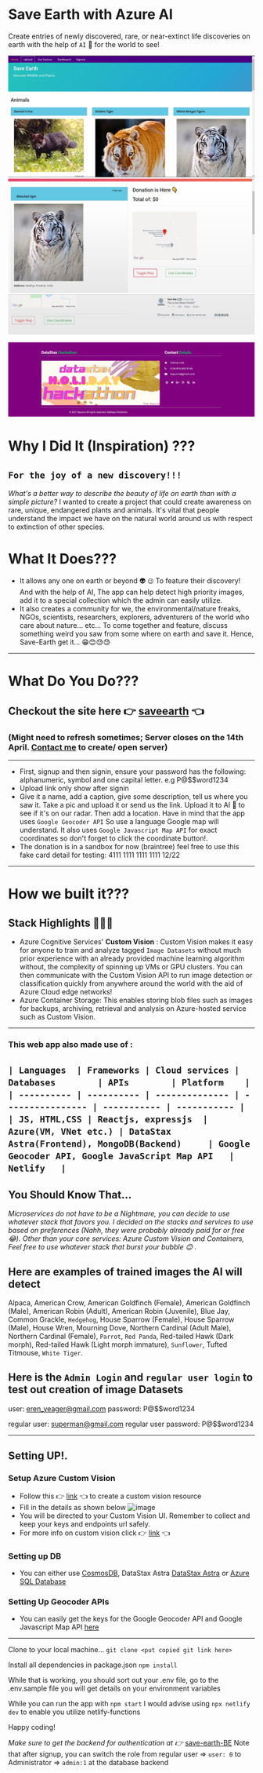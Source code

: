 <!--- STARTEXCLUDE --->
# Save Earth with Azure AI

Create entries of newly discovered, rare, or near-extinct life discoveries on earth with the help of `AI` 🤖 for the world to see!

<!---Add Image here --->
![image](https://raw.githubusercontent.com/Bayurzx/save-earth/footer/screenshots/Home.jpg)
![image](https://raw.githubusercontent.com/Bayurzx/save-earth/footer/screenshots/Details.jpg)
![image](https://raw.githubusercontent.com/Bayurzx/save-earth/footer/screenshots/footer2.jpg)


# Why I Did It (Inspiration) ???
## `For the joy of a new discovery!!!`
*What's a better way to describe the beauty of life on earth than with a simple picture?*
I wanted to create a project that could create awareness on rare, unique, endangered plants and animals. It's vital that people understand the impact we have on the natural world around us with respect to extinction of other species.

# What It Does???
- It allows any one on earth or beyond 👽 `😉` To feature their discovery! And with the help of AI, The app can help detect high priority images, add it to a special collection which the admin can easily utilize.
- It also creates a community for we, the environmental/nature freaks, NGOs, scientists, researchers, explorers, adventurers of the world who care about nature...  etc... To come together and feature, discuss something weird you saw from some where on earth and save it. Hence, Save-Earth get it... 😁😊😓😓
---

# What Do You Do???
## Checkout the site here 👉 [saveearth](https://saveearth.xyz/) 👈
### (Might need to refresh sometimes; Server closes on the 14th April. [Contact me](mailto:bayurzx@gmail.com) to create/ open server) 
---
- First, signup and then signin, ensure your password has the following: alphanumeric, symbol and one capital letter. e.g P@$$word1234
- Upload link only show after signin
- Give it a name, add a caption, give some description, tell us where you saw it. Take a pic and upload it or send us the link. Upload it to AI 🤖 to see if it's on our radar. Then add a location. Have in mind that the app uses `Google Geocoder API` So use a language Google map will understand. It also uses `Google Javascript Map API` for exact coordinates so don't forget to click the coordinate button!.
- The donation is in a sandbox for now (braintree) feel free to use this fake card detail for testing:
    4111 1111 1111 1111
    12/22
---

# How we built it???
## Stack Highlights 🥪🥪🥪
- Azure Cognitive Services' **Custom Vision** : Custom Vision makes it easy for anyone to train and analyze tagged `Image Datasets` without much prior experience with an already provided machine learning algorithm without, the complexity of spinning up VMs or GPU clusters. You can then communicate with the Custom Vision API to run image detection or classification quickly from anywhere around the world with the aid of Azure Cloud edge networks!
- Azure Container Storage: This enables storing blob files such as images for backups, archiving, retrieval and analysis on Azure-hosted service such as Custom Vision.
---
### This web app also made use of :
`| Languages  | Frameworks | Cloud services | Databases        | APIs        | Platform    |
 | ---------- | ---------- | -------------- | ---------------- | ----------- | ----------- |
| JS, HTML,CSS | Reactjs, expressjs  | Azure(VM, VNet etc.) | DataStax Astra(Frontend), MongoDB(Backend)     | Google Geocoder API, Google JavaScript Map API   |  Netlify   |
`
---
## You Should Know That...
*Microservices do not have to be a Nightmare, you can decide to use whatever stack that favors you. I decided on the stacks and services to use based on preferences (Nahh, they were probably already paid for or free 😂).  Other than your core services: Azure Custom Vision and Containers, Feel free to use whatever stack that burst your bubble 😊 .*

## Here are examples of trained images the AI will detect
Alpaca, American Crow, American Goldfinch (Female), American Goldfinch (Male), American Robin (Adult), American Robin (Juvenile), Blue Jay, Common Grackle, `Hedgehog`, House Sparrow (Female), House Sparrow (Male), House Wren, Mourning Dove, Northern Cardinal (Adult Male), Northern Cardinal (Female), `Parrot`, `Red Panda`, Red-tailed Hawk (Dark morph), Red-tailed Hawk (Light morph immature), `Sunflower`, Tufted Titmouse, `White Tiger`.

## Here is the `Admin Login` and `regular user login` to test out creation of image Datasets
user: eren_yeager@gmail.com
password: P@$$word1234

regular user: superman@gmail.com
regular user password: P@$$word1234

---
## Setting UP!.

### Setup Azure Custom Vision
- Follow this 👉 [link](https://portal.azure.com/#create/Microsoft.CognitiveServicesCustomVision) 👈 to create a custom vision resource
- Fill in the details as shown below
![image](https://raw.githubusercontent.com/DataStax-Examples/sample-app-template/master/screenshots/astra-register-basic-auth.png)
- You will be directed to your Custom Vision UI. Remember to collect and keep your keys and endpoints url safely.
- For more info on custom vision click 👉 [link](https://docs.microsoft.com/en-us/learn/modules/classify-images-with-custom-vision-service/) 👈

### Setting up DB
- You can either use [CosmosDB](https://docs.microsoft.com/en-us/learn/modules/create-cosmos-db-for-scale/), DataStax Astra [DataStax Astra](https://github.com/DataStax-Examples/sample-app-template) or  [Azure SQL Database](https://docs.microsoft.com/en-us/learn/paths/azure-sql-fundamentals/)

### Setting Up Geocoder APIs
- You can easily get the keys for the Google Geocoder API and Google Javascript Map API [here](https://console.cloud.google.com/marketplace)

---

Clone to your local machine...
`git clone <put copied git link here>`

Install all dependencies in package.json
`npm install`

While that is working, you should sort out your .env file, go to the .env.sample file you will get details on your environment variables

While you can run the app with `npm start` I would advise using `npx netlify dev` to enable you utilize netlify-functions

Happy coding!

*Make sure to get the backend for authentication at 👉* [save-earth-BE](https://github.com/Bayurzx/Save_Earth_AI_BE)
Note that after signup, you can switch the role from regular user => `user: 0` to Administrator => `admin:1` at the database backend
